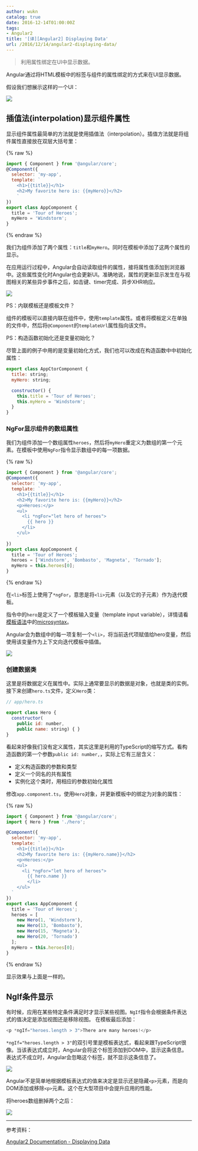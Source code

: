 ```yaml
---
author: wukn
catalog: true
date: 2016-12-14T01:00:00Z
tags:
- Angular2
title: '[译][Angular2] Displaying Data'
url: /2016/12/14/angular2-displaying-data/
---
```


> 利用属性绑定在UI中显示数据。

<!--more-->

Angular通过将HTML模板中的标签与组件的属性绑定的方式来在UI显示数据。

假设我们想展示这样的一个UI：

![](/img/post/angular2/display-data/final.png)

## 插值法(interpolation)显示组件属性

显示组件属性最简单的方法就是使用插值法（interpolation）。插值方法就是将组件属性直接放在双层大括号里：

{% raw %}
```js
import { Component } from '@angular/core';
@Component({
  selector: 'my-app',
  template: `
    <h1>{{title}}</h1>
    <h2>My favorite hero is: {{myHero}}</h2>
    `
})
export class AppComponent {
  title = 'Tour of Heroes';
  myHero = 'Windstorm';
}
```
{% endraw %}

我们为组件添加了两个属性：`title`和`myHero`。同时在模板中添加了这两个属性的显示。

在应用运行过程中，Angular会自动读取组件的属性，接将属性值添加到浏览器中。这些属性变化时Angular也会更新UI。准确地说，属性的更新显示发生在与视图相关的某些异步事件之后，如击键、timer完成、异步XHR响应。

![](/img/post/angular2/display-data/title-and-hero.png)

PS：内联模板还是模板文件？

组件的模板可以直接内联在组件中，使用`template`属性。或者将模板定义在单独的文件中，然后将`@Component`的`templateUrl`属性指向该文件。

PS：构造函数初始化还是变量初始化？

尽管上面的例子中用的是变量初始化方式，我们也可以改成在构造函数中中初始化属性：

```js
export class AppCtorComponent {
  title: string;
  myHero: string;

  constructor() {
    this.title = 'Tour of Heroes';
    this.myHero = 'Windstorm';
  }
}
```

### NgFor显示组件的数组属性

我们为组件添加一个数组属性`heroes`，然后将`myHero`重定义为数组的第一个元素。在模板中使用`NgFor`指令显示数组中的每一项数据。

{% raw %}
```js
import { Component } from '@angular/core';
@Component({
  selector: 'my-app',
  template: `
    <h1>{{title}}</h1>
    <h2>My favorite hero is: {{myHero}}</h2>
    <p>Heroes:</p>
    <ul>
      <li *ngFor="let hero of heroes">
        {{ hero }}
      </li>
    </ul>
    `
})
export class AppComponent {
  title = 'Tour of Heroes';
  heroes = ['Windstorm', 'Bombasto', 'Magneta', 'Tornado'];
  myHero = this.heroes[0];
}
```
{% endraw %}

在`<li>`标签上使用了`*ngFor`，意思是将`<li>`元素（以及它的子元素）作为迭代模板。

指令中的`hero`是定义了一个模板输入变量（template input variable），详情请看[模板语法](https://angular.io/docs/ts/latest/guide/template-syntax.html)中的[microsyntax](https://angular.io/docs/ts/latest/guide/template-syntax.html#ngForMicrosyntax)。

Angular会为数组中的每一项复制一个`<li>`，将当前迭代项赋值给hero变量，然后使用该变量作为上下文向迭代模板中插值。

![](/img/post/angular2/display-data/hero-names-list.png)

### 创建数据类

这里是将数据定义在属性中。实际上通常要显示的数据是对象，也就是类的实例。接下来创建`hero.ts`文件，定义`Hero`类：

```js
// app/hero.ts

export class Hero {
  constructor(
    public id: number,
    public name: string) { }
}
```

看起来好像我们没有定义属性，其实这里是利用的TypeScript的缩写方式。看构造函数的第一个参数`public id: number,`，实际上它有三层含义：

* 定义构造函数的参数和类型
* 定义一个同名的共有属性
* 实例化这个类时，用相应的参数初始化属性



修改`app.component.ts`，使用`Hero`对象，并更新模板中的绑定为对象的属性：

{% raw %}
```js
import { Component } from '@angular/core';
import { Hero } from './hero';

@Component({
  selector: 'my-app',
  template: `
    <h1>{{title}}</h1>
    <h2>My favorite hero is: {{myHero.name}}</h2>
    <p>Heroes:</p>
    <ul>
      <li *ngFor="let hero of heroes">
        {{ hero.name }}
        </li>
    </ul>
  `
})
export class AppComponent {
  title = 'Tour of Heroes';
  heroes = [
    new Hero(1, 'Windstorm'),
    new Hero(13, 'Bombasto'),
    new Hero(15, 'Magneta'),
    new Hero(20, 'Tornado')
  ];
  myHero = this.heroes[0];
}
```
{% endraw %}

显示效果与上面是一样的。

## NgIf条件显示

有时候，应用在某些特定条件满足时才显示某些视图。`NgIf`指令会根据条件表达式的值决定是添加视图还是移除视图。
在模板最后添加：
```js
<p *ngIf="heroes.length > 3">There are many heroes!</p>
```

`*ngIf="heroes.length > 3"`的双引号里是模板表达式，看起来跟TypeScript很像。当该表达式成立时，Angular会将这个标签添加到DOM中，显示这条信息。表达式不成立时，Angular会忽略这个标签，就不显示这条信息了。

![](/img/post/angular2/display-data/final.png)

Angular不是简单地根据模板表达式的值来决定是显示还是隐藏`<p>`元素，而是向DOM添加或移除`<p>`元素。这个在大型项目中会提升应用的性能。

将heroes数组删掉两个之后：

![](/img/post/angular2/display-data/final2.png)

---

参考资料：

[Angular2 Documentation - Displaying Data](https://angular.io/docs/ts/latest/guide/displaying-data.html)
